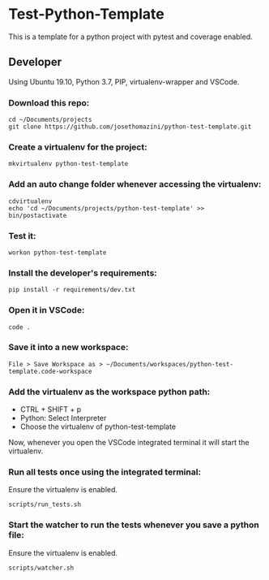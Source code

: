 # Test-Python-Template

This is a template for a python project with pytest and coverage enabled.

## Developer

Using Ubuntu 19.10, Python 3.7, PIP, virtualenv-wrapper and VSCode.

### Download this repo:

```
cd ~/Documents/projects
git clone https://github.com/josethomazini/python-test-template.git
```

### Create a virtualenv for the project:

```
mkvirtualenv python-test-template
```

### Add an auto change folder whenever accessing the virtualenv:

```
cdvirtualenv
echo 'cd ~/Documents/projects/python-test-template' >> bin/postactivate
```

### Test it:

```
workon python-test-template
```

### Install the developer's requirements:

```
pip install -r requirements/dev.txt
```

### Open it in VSCode:

```
code .
```

### Save it into a new workspace:

```
File > Save Workspace as > ~/Documents/workspaces/python-test-template.code-workspace
```

### Add the virtualenv as the workspace python path:

- CTRL + SHIFT + p
- Python: Select Interpreter
- Choose the virtualenv of python-test-template

Now, whenever you open the VSCode integrated terminal it will start the virtualenv.

### Run all tests once using the integrated terminal:

Ensure the virtualenv is enabled.

```
scripts/run_tests.sh
```

### Start the watcher to run the tests whenever you save a python file:

Ensure the virtualenv is enabled.

```
scripts/watcher.sh
```
